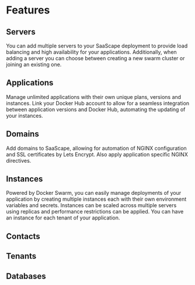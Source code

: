 # Features

## Servers

You can add multiple servers to your SaaScape deployment to provide load balancing and high availability for your applications. Additionally, when adding a server you can choose between creating a new swarm cluster or joining an existing one.

## Applications

Manage unlimited applications with their own unique plans, versions and instances. Link your Docker Hub account to allow for a seamless integration between application versions and Docker Hub, automating the updating of your instances.

## Domains

Add domains to SaaScape, allowing for automation of NGINX configuration and SSL certificates by Lets Encrypt. Also apply application specific NGINX directives.

## Instances

Powered by Docker Swarm, you can easily manage deployments of your application by creating multiple instances each with their own environment variables and secrets. Instances can be scaled across multiple servers using replicas and performance restrictions can be applied. You can have an instance for each tenant of your application.

## Contacts

## Tenants

## Databases
